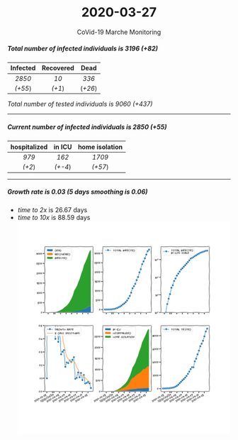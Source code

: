 <div align='center'>

# 2020-03-27
CoVid-19 Marche Monitoring
</div>

##### Total number of infected individuals is 3196 (+82)
Infected | Recovered | Dead
:---: | :---: | :---:
*2850* | *10* | *336*
*(+55*) | *(+1*) | (*+26*)

*Total number of tested individuals is 9060 (+437)*
***
##### Current number of infected individuals is 2850 (+55)
hospitalized | in ICU | home isolation
:---: | :---: | :---:
*979* |*162* |*1709*
*(+2*) |*(+-4*) |*(+57*)
***
##### Growth rate is 0.03 (5 days smoothing is 0.06)
- *time to 2x* is 26.67 days
- *time to 10x* is 88.59 days
![stats][stats]

[stats]: stats_Marche.png
